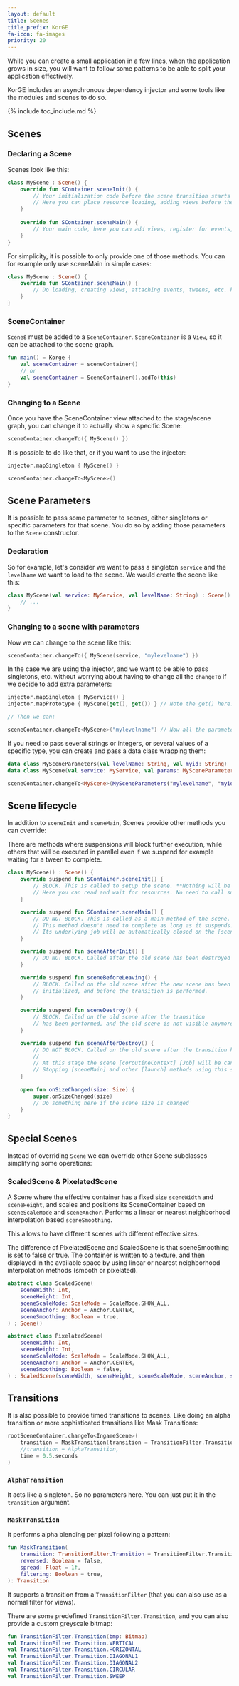```yaml
---
layout: default
title: Scenes
title_prefix: KorGE
fa-icon: fa-images
priority: 20
---
```


While you can create a small application in a few lines, when the application grows in size, you will want
to follow some patterns to be able to split your application effectively.

KorGE includes an asynchronous dependency injector and some tools like the modules and scenes to do so.

{% include toc_include.md %}

## Scenes

### Declaring a Scene

Scenes look like this:

```kotlin
class MyScene : Scene() {
    override fun SContainer.sceneInit() {
        // Your initialization code before the scene transition starts
        // Here you can place resource loading, adding views before they are displayed etc.
    }
    
    override fun SContainer.sceneMain() {
        // Your main code, here you can add views, register for events, do tweens, etc.
    }
}
```

For simplicity, it is possible to only provide one of those methods. You can for example only use sceneMain in simple cases:

```kotlin
class MyScene : Scene() {
    override fun SContainer.sceneMain() {
        // Do loading, creating views, attaching events, tweens, etc. here.
    }
}
```

### SceneContainer

`Scene`s must be added to a `SceneContainer`. `SceneContainer` is a `View`, so it can be attached to the scene graph.

```kotlin
fun main() = Korge {
    val sceneContainer = sceneContainer()
    // or
    val sceneContainer = SceneContainer().addTo(this)
}
```

### Changing to a Scene

Once you have the SceneContainer view attached to the stage/scene graph, you can change it to actually show a specific Scene:

```kotlin
sceneContainer.changeTo({ MyScene() })
```

It is possible to do like that, or if you want to use the injector:

```kotlin
injector.mapSingleton { MyScene() }

sceneContainer.changeTo<MyScene>()
```

## Scene Parameters

It is possible to pass some parameter to scenes, either singletons or specific parameters for that scene.
You do so by adding those parameters to the `Scene` constructor.

### Declaration

So for example, let's consider we want to pass a singleton `service` and the `levelName` we want to load to the scene.
We would create the scene like this:

```kotlin
class MyScene(val service: MyService, val levelName: String) : Scene() {
    // ...
}
```

### Changing to a scene with parameters

Now we can change to the scene like this:

```kotlin
sceneContainer.changeTo({ MyScene(service, "mylevelname") })
```

In the case we are using the injector, and we want to be able to pass singletons, etc. without worrying
about having to change all the `changeTo` if we decide to add extra parameters:

```kotlin
injector.mapSingleton { MyService() }
injector.mapPrototype { MyScene(get(), get()) } // Note the get() here. One per parameter, but only required when configuring the injector once.

// Then we can:

sceneContainer.changeTo<MyScene>("mylevelname") // Now all the parameters provided to the changeTo, will be mapped to the scene subinjector and provided to the constructed scene
```

If you need to pass several strings or integers, or several values of a specific type, you can create and pass a data class wrapping them:

```kotlin
data class MySceneParameters(val levelName: String, val myid: String)
data class MyScene(val service: MyService, val params: MySceneParameters)

sceneContainer.changeTo<MyScene>(MySceneParameters("mylevelname", "myid"))
```

## Scene lifecycle

In addition to `sceneInit` and `sceneMain`, Scenes provide other methods you can override:

There are methods where suspensions will block further execution,
while others that will be executed in parallel even if we suspend for example waiting for a tween to complete.

```kotlin
class MyScene() : Scene() {
    override suspend fun SContainer.sceneInit() {
        // BLOCK. This is called to setup the scene. **Nothing will be shown until this method completes**.
        // Here you can read and wait for resources. No need to call super.
    }

    override suspend fun SContainer.sceneMain() {
        // DO NOT BLOCK. This is called as a main method of the scene. This is called after [sceneInit].
        // This method doesn't need to complete as long as it suspends.
        // Its underlying job will be automatically closed on the [sceneAfterDestroy]. No need to call super.
    }

	override suspend fun sceneAfterInit() {
	    // DO NOT BLOCK. Called after the old scene has been destroyed and the transition has been completed.
	}

	override suspend fun sceneBeforeLeaving() {
        // BLOCK. Called on the old scene after the new scene has been
        // initialized, and before the transition is performed.
	}

	override suspend fun sceneDestroy() {
	    // BLOCK. Called on the old scene after the transition
	    // has been performed, and the old scene is not visible anymore.
	}

	override suspend fun sceneAfterDestroy() {
        // DO NOT BLOCK. Called on the old scene after the transition has been performed, and the old scene is not visible anymore.
        //
        // At this stage the scene [coroutineContext] [Job] will be cancelled.
        // Stopping [sceneMain] and other [launch] methods using this scene [CoroutineScope].
	}
	
    open fun onSizeChanged(size: Size) {
        super.onSizeChanged(size)
        // Do something here if the scene size is changed
    }
}
```

## Special Scenes

Instead of overriding `Scene` we can override other Scene subclasses simplifying some operations:

### ScaledScene & PixelatedScene

A Scene where the effective container has a fixed size `sceneWidth` and `sceneHeight`,
and scales and positions its SceneContainer based on `sceneScaleMode` and `sceneAnchor`.
Performs a linear or nearest neighborhood interpolation based `sceneSmoothing`.

This allows to have different scenes with different effective sizes.

The difference of PixelatedScene and ScaledScene is that sceneSmoothing is set to false or true.
The container is written to a texture, and then displayed in the available space by using linear or nearest neighborhood
interpolation methods (smooth or pixelated).

```kotlin
abstract class ScaledScene(
    sceneWidth: Int,
    sceneHeight: Int,
    sceneScaleMode: ScaleMode = ScaleMode.SHOW_ALL,
    sceneAnchor: Anchor = Anchor.CENTER,
    sceneSmoothing: Boolean = true,
) : Scene()
```

```kotlin
abstract class PixelatedScene(
    sceneWidth: Int,
    sceneHeight: Int,
    sceneScaleMode: ScaleMode = ScaleMode.SHOW_ALL,
    sceneAnchor: Anchor = Anchor.CENTER,
    sceneSmoothing: Boolean = false,
) : ScaledScene(sceneWidth, sceneHeight, sceneScaleMode, sceneAnchor, sceneSmoothing = sceneSmoothing)
```

## Transitions

It is also possible to provide timed transitions to scenes. Like doing an alpha transition or more sophisticated transitions like Mask Transitions:

```kotlin
rootSceneContainer.changeTo<IngameScene>(
    transition = MaskTransition(transition = TransitionFilter.Transition.CIRCULAR, reversed = false, filtering = true),
    //transition = AlphaTransition,
    time = 0.5.seconds
)
```

### `AlphaTransition`

It acts like a singleton. So no parameters here. You can just put it in the `transition` argument.

### `MaskTransition`

It performs alpha blending per pixel following a pattern:

```kotlin
fun MaskTransition(
    transition: TransitionFilter.Transition = TransitionFilter.Transition.CIRCULAR,
    reversed: Boolean = false,
    spread: Float = 1f,
    filtering: Boolean = true,
): Transition
```

It supports a transition from a `TransitionFilter` (that you can also use as a normal filter for views).

There are some predefined `TransitionFilter.Transition`, and you can also provide a custom greyscale bitmap: 

```kotlin
fun TransitionFilter.Transition(bmp: Bitmap)
val TransitionFilter.Transition.VERTICAL
val TransitionFilter.Transition.HORIZONTAL
val TransitionFilter.Transition.DIAGONAL1
val TransitionFilter.Transition.DIAGONAL2
val TransitionFilter.Transition.CIRCULAR
val TransitionFilter.Transition.SWEEP
```
